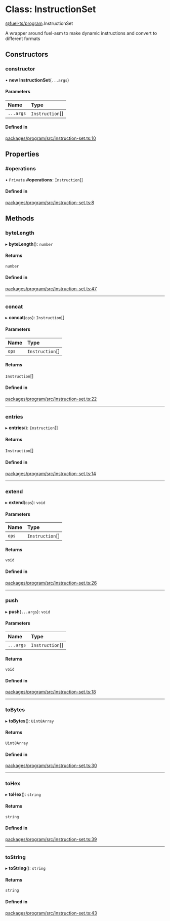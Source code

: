 # Class: InstructionSet

[@fuel-ts/program](/api/Program/index.md).InstructionSet

A wrapper around fuel-asm to make dynamic instructions and convert to different formats

## Constructors

### constructor

• **new InstructionSet**(`...args`)

#### Parameters

| Name | Type |
| :------ | :------ |
| `...args` | `Instruction`[] |

#### Defined in

[packages/program/src/instruction-set.ts:10](https://github.com/FuelLabs/fuels-ts/blob/b1bbe92b/packages/program/src/instruction-set.ts#L10)

## Properties

### #operations

• `Private` **#operations**: `Instruction`[]

#### Defined in

[packages/program/src/instruction-set.ts:8](https://github.com/FuelLabs/fuels-ts/blob/b1bbe92b/packages/program/src/instruction-set.ts#L8)

## Methods

### byteLength

▸ **byteLength**(): `number`

#### Returns

`number`

#### Defined in

[packages/program/src/instruction-set.ts:47](https://github.com/FuelLabs/fuels-ts/blob/b1bbe92b/packages/program/src/instruction-set.ts#L47)

___

### concat

▸ **concat**(`ops`): `Instruction`[]

#### Parameters

| Name | Type |
| :------ | :------ |
| `ops` | `Instruction`[] |

#### Returns

`Instruction`[]

#### Defined in

[packages/program/src/instruction-set.ts:22](https://github.com/FuelLabs/fuels-ts/blob/b1bbe92b/packages/program/src/instruction-set.ts#L22)

___

### entries

▸ **entries**(): `Instruction`[]

#### Returns

`Instruction`[]

#### Defined in

[packages/program/src/instruction-set.ts:14](https://github.com/FuelLabs/fuels-ts/blob/b1bbe92b/packages/program/src/instruction-set.ts#L14)

___

### extend

▸ **extend**(`ops`): `void`

#### Parameters

| Name | Type |
| :------ | :------ |
| `ops` | `Instruction`[] |

#### Returns

`void`

#### Defined in

[packages/program/src/instruction-set.ts:26](https://github.com/FuelLabs/fuels-ts/blob/b1bbe92b/packages/program/src/instruction-set.ts#L26)

___

### push

▸ **push**(`...args`): `void`

#### Parameters

| Name | Type |
| :------ | :------ |
| `...args` | `Instruction`[] |

#### Returns

`void`

#### Defined in

[packages/program/src/instruction-set.ts:18](https://github.com/FuelLabs/fuels-ts/blob/b1bbe92b/packages/program/src/instruction-set.ts#L18)

___

### toBytes

▸ **toBytes**(): `Uint8Array`

#### Returns

`Uint8Array`

#### Defined in

[packages/program/src/instruction-set.ts:30](https://github.com/FuelLabs/fuels-ts/blob/b1bbe92b/packages/program/src/instruction-set.ts#L30)

___

### toHex

▸ **toHex**(): `string`

#### Returns

`string`

#### Defined in

[packages/program/src/instruction-set.ts:39](https://github.com/FuelLabs/fuels-ts/blob/b1bbe92b/packages/program/src/instruction-set.ts#L39)

___

### toString

▸ **toString**(): `string`

#### Returns

`string`

#### Defined in

[packages/program/src/instruction-set.ts:43](https://github.com/FuelLabs/fuels-ts/blob/b1bbe92b/packages/program/src/instruction-set.ts#L43)
